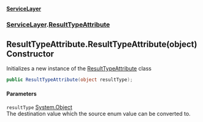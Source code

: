 #### [ServiceLayer](index 'index')
### [ServiceLayer](index#ServiceLayer 'ServiceLayer').[ResultTypeAttribute](ServiceLayer_ResultTypeAttribute 'ServiceLayer.ResultTypeAttribute')
## ResultTypeAttribute.ResultTypeAttribute(object) Constructor
Initializes a new instance of the [ResultTypeAttribute](ServiceLayer_ResultTypeAttribute 'ServiceLayer.ResultTypeAttribute') class  
```csharp
public ResultTypeAttribute(object resultType);
```
#### Parameters
<a name='ServiceLayer_ResultTypeAttribute_ResultTypeAttribute(object)_resultType'></a>
`resultType` [System.Object](https://docs.microsoft.com/en-us/dotnet/api/System.Object 'System.Object')  
The destination value which the source enum value can be converted to.
  
